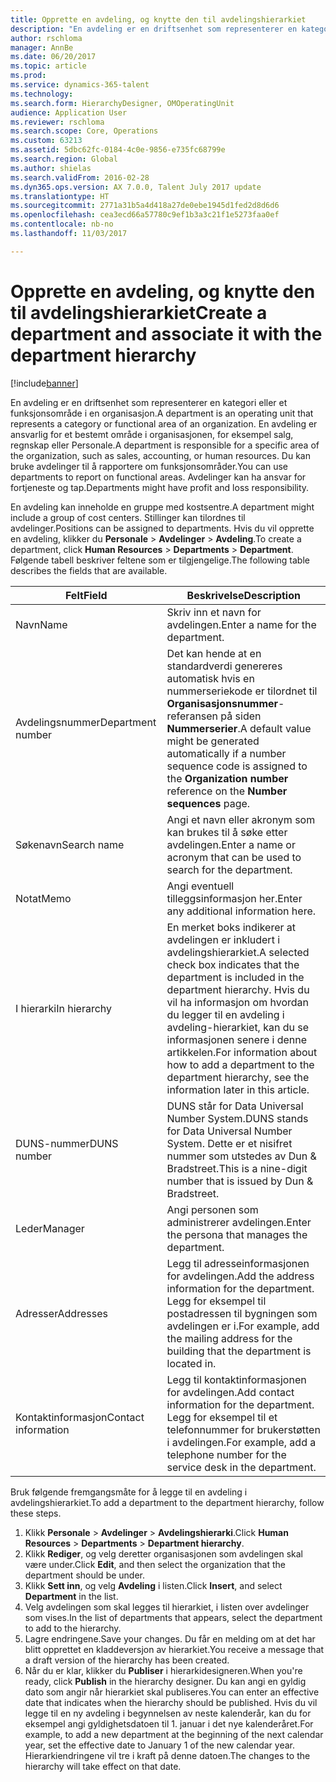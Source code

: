 ```yaml
---
title: Opprette en avdeling, og knytte den til avdelingshierarkiet
description: "En avdeling er en driftsenhet som representerer en kategori eller et funksjonsområde i en organisasjon. En avdeling er ansvarlig for et bestemt område i organisasjonen, for eksempel salg, regnskap eller Personale. Du kan bruke avdelinger til å rapportere om funksjonsområder. Avdelinger kan ha ansvar for fortjeneste og tap."
author: rschloma
manager: AnnBe
ms.date: 06/20/2017
ms.topic: article
ms.prod: 
ms.service: dynamics-365-talent
ms.technology: 
ms.search.form: HierarchyDesigner, OMOperatingUnit
audience: Application User
ms.reviewer: rschloma
ms.search.scope: Core, Operations
ms.custom: 63213
ms.assetid: 5dbc62fc-0184-4c0e-9856-e735fc68799e
ms.search.region: Global
ms.author: shielas
ms.search.validFrom: 2016-02-28
ms.dyn365.ops.version: AX 7.0.0, Talent July 2017 update
ms.translationtype: HT
ms.sourcegitcommit: 2771a31b5a4d418a27de0ebe1945d1fed2d8d6d6
ms.openlocfilehash: cea3ecd66a57780c9ef1b3a3c21f1e5273faa0ef
ms.contentlocale: nb-no
ms.lasthandoff: 11/03/2017

---
```


# <a name="create-a-department-and-associate-it-with-the-department-hierarchy"></a><span data-ttu-id="b6bd1-106">Opprette en avdeling, og knytte den til avdelingshierarkiet</span><span class="sxs-lookup"><span data-stu-id="b6bd1-106">Create a department and associate it with the department hierarchy</span></span>

[!include[banner](includes/banner.md)]


<span data-ttu-id="b6bd1-107">En avdeling er en driftsenhet som representerer en kategori eller et funksjonsområde i en organisasjon.</span><span class="sxs-lookup"><span data-stu-id="b6bd1-107">A department is an operating unit that represents a category or functional area of an organization.</span></span> <span data-ttu-id="b6bd1-108">En avdeling er ansvarlig for et bestemt område i organisasjonen, for eksempel salg, regnskap eller Personale.</span><span class="sxs-lookup"><span data-stu-id="b6bd1-108">A department is responsible for a specific area of the organization, such as sales, accounting, or human resources.</span></span> <span data-ttu-id="b6bd1-109">Du kan bruke avdelinger til å rapportere om funksjonsområder.</span><span class="sxs-lookup"><span data-stu-id="b6bd1-109">You can use departments to report on functional areas.</span></span> <span data-ttu-id="b6bd1-110">Avdelinger kan ha ansvar for fortjeneste og tap.</span><span class="sxs-lookup"><span data-stu-id="b6bd1-110">Departments might have profit and loss responsibility.</span></span>

<span data-ttu-id="b6bd1-111">En avdeling kan inneholde en gruppe med kostsentre.</span><span class="sxs-lookup"><span data-stu-id="b6bd1-111">A department might include a group of cost centers.</span></span> <span data-ttu-id="b6bd1-112">Stillinger kan tilordnes til avdelinger.</span><span class="sxs-lookup"><span data-stu-id="b6bd1-112">Positions can be assigned to departments.</span></span> <span data-ttu-id="b6bd1-113">Hvis du vil opprette en avdeling, klikker du **Personale** &gt; **Avdelinger** &gt; **Avdeling**.</span><span class="sxs-lookup"><span data-stu-id="b6bd1-113">To create a department, click **Human Resources** &gt; **Departments** &gt; **Department**.</span></span> <span data-ttu-id="b6bd1-114">Følgende tabell beskriver feltene som er tilgjengelige.</span><span class="sxs-lookup"><span data-stu-id="b6bd1-114">The following table describes the fields that are available.</span></span>

| <span data-ttu-id="b6bd1-115">Felt</span><span class="sxs-lookup"><span data-stu-id="b6bd1-115">Field</span></span>               | <span data-ttu-id="b6bd1-116">Beskrivelse</span><span class="sxs-lookup"><span data-stu-id="b6bd1-116">Description</span></span>                                                                                                                                                                                                       |
|---------------------|-------------------------------------------------------------------------------------------------------------------------------------------------------------------------------------------------------------------|
| <span data-ttu-id="b6bd1-117">Navn</span><span class="sxs-lookup"><span data-stu-id="b6bd1-117">Name</span></span>                | <span data-ttu-id="b6bd1-118">Skriv inn et navn for avdelingen.</span><span class="sxs-lookup"><span data-stu-id="b6bd1-118">Enter a name for the department.</span></span>                                                                                                                                                                                  |
| <span data-ttu-id="b6bd1-119">Avdelingsnummer</span><span class="sxs-lookup"><span data-stu-id="b6bd1-119">Department number</span></span>   | <span data-ttu-id="b6bd1-120">Det kan hende at en standardverdi genereres automatisk hvis en nummerseriekode er tilordnet til **Organisasjonsnummer**-referansen på siden **Nummerserier**.</span><span class="sxs-lookup"><span data-stu-id="b6bd1-120">A default value might be generated automatically if a number sequence code is assigned to the **Organization number** reference on the **Number sequences** page.</span></span>                                                 |
| <span data-ttu-id="b6bd1-121">Søkenavn</span><span class="sxs-lookup"><span data-stu-id="b6bd1-121">Search name</span></span>         | <span data-ttu-id="b6bd1-122">Angi et navn eller akronym som kan brukes til å søke etter avdelingen.</span><span class="sxs-lookup"><span data-stu-id="b6bd1-122">Enter a name or acronym that can be used to search for the department.</span></span>                                                                                                                                            |
| <span data-ttu-id="b6bd1-123">Notat</span><span class="sxs-lookup"><span data-stu-id="b6bd1-123">Memo</span></span>                | <span data-ttu-id="b6bd1-124">Angi eventuell tilleggsinformasjon her.</span><span class="sxs-lookup"><span data-stu-id="b6bd1-124">Enter any additional information here.</span></span>                                                                                                                                                                            |
| <span data-ttu-id="b6bd1-125">I hierarki</span><span class="sxs-lookup"><span data-stu-id="b6bd1-125">In hierarchy</span></span>        | <span data-ttu-id="b6bd1-126">En merket boks indikerer at avdelingen er inkludert i avdelingshierarkiet.</span><span class="sxs-lookup"><span data-stu-id="b6bd1-126">A selected check box indicates that the department is included in the department hierarchy.</span></span> <span data-ttu-id="b6bd1-127">Hvis du vil ha informasjon om hvordan du legger til en avdeling i avdeling-hierarkiet, kan du se informasjonen senere i denne artikkelen.</span><span class="sxs-lookup"><span data-stu-id="b6bd1-127">For information about how to add a department to the department hierarchy, see the information later in this article.</span></span> |
| <span data-ttu-id="b6bd1-128">DUNS-nummer</span><span class="sxs-lookup"><span data-stu-id="b6bd1-128">DUNS number</span></span>         | <span data-ttu-id="b6bd1-129">DUNS står for Data Universal Number System.</span><span class="sxs-lookup"><span data-stu-id="b6bd1-129">DUNS stands for Data Universal Number System.</span></span> <span data-ttu-id="b6bd1-130">Dette er et nisifret nummer som utstedes av Dun & Bradstreet.</span><span class="sxs-lookup"><span data-stu-id="b6bd1-130">This is a nine-digit number that is issued by Dun & Bradstreet.</span></span>                                                                                                     |
| <span data-ttu-id="b6bd1-131">Leder</span><span class="sxs-lookup"><span data-stu-id="b6bd1-131">Manager</span></span>             | <span data-ttu-id="b6bd1-132">Angi personen som administrerer avdelingen.</span><span class="sxs-lookup"><span data-stu-id="b6bd1-132">Enter the persona that manages the department.</span></span>                                                                                                                                                                    |
| <span data-ttu-id="b6bd1-133">Adresser</span><span class="sxs-lookup"><span data-stu-id="b6bd1-133">Addresses</span></span>           | <span data-ttu-id="b6bd1-134">Legg til adresseinformasjonen for avdelingen.</span><span class="sxs-lookup"><span data-stu-id="b6bd1-134">Add the address information for the department.</span></span> <span data-ttu-id="b6bd1-135">Legg for eksempel til postadressen til bygningen som avdelingen er i.</span><span class="sxs-lookup"><span data-stu-id="b6bd1-135">For example, add the mailing address for the building that the department is located in.</span></span>                                                                          |
| <span data-ttu-id="b6bd1-136">Kontaktinformasjon</span><span class="sxs-lookup"><span data-stu-id="b6bd1-136">Contact information</span></span> | <span data-ttu-id="b6bd1-137">Legg til kontaktinformasjonen for avdelingen.</span><span class="sxs-lookup"><span data-stu-id="b6bd1-137">Add contact information for the department.</span></span> <span data-ttu-id="b6bd1-138">Legg for eksempel til et telefonnummer for brukerstøtten i avdelingen.</span><span class="sxs-lookup"><span data-stu-id="b6bd1-138">For example, add a telephone number for the service desk in the department.</span></span>                                                                                           |

<span data-ttu-id="b6bd1-139">Bruk følgende fremgangsmåte for å legge til en avdeling i avdelingshierarkiet.</span><span class="sxs-lookup"><span data-stu-id="b6bd1-139">To add a department to the department hierarchy, follow these steps.</span></span>

1.  <span data-ttu-id="b6bd1-140">Klikk **Personale** &gt; **Avdelinger** &gt; **Avdelingshierarki**.</span><span class="sxs-lookup"><span data-stu-id="b6bd1-140">Click **Human Resources** &gt; **Departments** &gt; **Department hierarchy**.</span></span>
2.  <span data-ttu-id="b6bd1-141">Klikk **Rediger**, og velg deretter organisasjonen som avdelingen skal være under.</span><span class="sxs-lookup"><span data-stu-id="b6bd1-141">Click **Edit**, and then select the organization that the department should be under.</span></span>
3.  <span data-ttu-id="b6bd1-142">Klikk **Sett inn**, og velg **Avdeling** i listen.</span><span class="sxs-lookup"><span data-stu-id="b6bd1-142">Click **Insert**, and select **Department** in the list.</span></span>
4.  <span data-ttu-id="b6bd1-143">Velg avdelingen som skal legges til hierarkiet, i listen over avdelinger som vises.</span><span class="sxs-lookup"><span data-stu-id="b6bd1-143">In the list of departments that appears, select the department to add to the hierarchy.</span></span>
5.  <span data-ttu-id="b6bd1-144">Lagre endringene.</span><span class="sxs-lookup"><span data-stu-id="b6bd1-144">Save your changes.</span></span> <span data-ttu-id="b6bd1-145">Du får en melding om at det har blitt opprettet en kladdeversjon av hierarkiet.</span><span class="sxs-lookup"><span data-stu-id="b6bd1-145">You receive a message that a draft version of the hierarchy has been created.</span></span>
6.  <span data-ttu-id="b6bd1-146">Når du er klar, klikker du **Publiser** i hierarkidesigneren.</span><span class="sxs-lookup"><span data-stu-id="b6bd1-146">When you're ready, click **Publish** in the hierarchy designer.</span></span> <span data-ttu-id="b6bd1-147">Du kan angi en gyldig dato som angir når hierarkiet skal publiseres.</span><span class="sxs-lookup"><span data-stu-id="b6bd1-147">You can enter an effective date that indicates when the hierarchy should be published.</span></span> <span data-ttu-id="b6bd1-148">Hvis du vil legge til en ny avdeling i begynnelsen av neste kalenderår, kan du for eksempel angi gyldighetsdatoen til 1. januar i det nye kalenderåret.</span><span class="sxs-lookup"><span data-stu-id="b6bd1-148">For example, to add a new department at the beginning of the next calendar year, set the effective date to January 1 of the new calendar year.</span></span> <span data-ttu-id="b6bd1-149">Hierarkiendringene vil tre i kraft på denne datoen.</span><span class="sxs-lookup"><span data-stu-id="b6bd1-149">The changes to the hierarchy will take effect on that date.</span></span>





